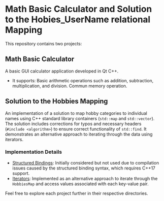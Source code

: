 # Math Basic Calculator and Solution to the Hobies_UserName relational Mapping

This repository contains two projects:

## Math Basic Calculator
A basic GUI calculator application developed in Qt C++. 
- It supports:
 Basic arithmetic operations such as addition, subtraction, multiplication, and division.
 Commun memory operation.

## Solution to the Hobbies Mapping
An implementation of a solution to map hobby categories to individual names using C++ standard library containers (`std::map` and `std::vector`). The solution includes corrections for typos and necessary headers (`#include <algorithm>`) to ensure correct functionality of `std::find`. It demonstrates an alternative approach to iterating through the data using iterators.

### Implementation Details
- [Structured Bindings](#structured-bindings): Initially considered but not used due to compilation issues caused by the structured binding syntax, which requires C++17 support.
- [Iterators](#iterators): Implemented as an alternative approach to iterate through the `HobbiesMap` and access values associated with each key-value pair.

Feel free to explore each project further in their respective directories.

